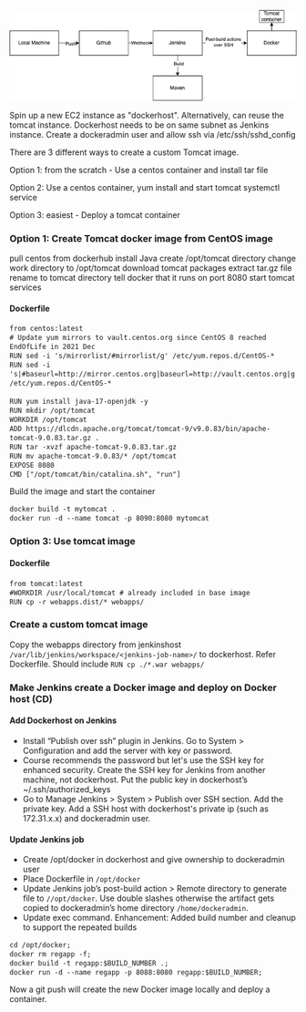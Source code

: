 ![image](/2-tomcat-in-container/cicd-flow-2.png)


Spin up a new EC2 instance as "dockerhost". Alternatively, can reuse the tomcat instance. Dockerhost needs to be on same subnet as Jenkins instance. Create a dockeradmin user and allow ssh via /etc/ssh/sshd_config

There are 3 different ways to create a custom Tomcat image.

Option 1: from the scratch - Use a centos container and install tar file

Option 2: Use a centos container, yum install and start tomcat systemctl service

Option 3: easiest - Deploy a tomcat container

### Option 1: Create Tomcat docker image from CentOS image
pull centos from dockerhub
install Java
create /opt/tomcat directory
change work directory to /opt/tomcat
download tomcat packages
extract tar.gz file
rename to tomcat directory
tell docker that it runs on port 8080
start tomcat services

#### Dockerfile
```
from centos:latest
# Update yum mirrors to vault.centos.org since CentOS 8 reached EndOfLife in 2021 Dec
RUN sed -i 's/mirrorlist/#mirrorlist/g' /etc/yum.repos.d/CentOS-*
RUN sed -i 's|#baseurl=http://mirror.centos.org|baseurl=http://vault.centos.org|g' /etc/yum.repos.d/CentOS-*

RUN yum install java-17-openjdk -y
RUN mkdir /opt/tomcat
WORKDIR /opt/tomcat
ADD https://dlcdn.apache.org/tomcat/tomcat-9/v9.0.83/bin/apache-tomcat-9.0.83.tar.gz .
RUN tar -xvzf apache-tomcat-9.0.83.tar.gz
RUN mv apache-tomcat-9.0.83/* /opt/tomcat
EXPOSE 8080
CMD ["/opt/tomcat/bin/catalina.sh", "run"]
```
Build the image and start the container
```
docker build -t mytomcat .
docker run -d --name tomcat -p 8090:8080 mytomcat
```

### Option 3: Use tomcat image
#### Dockerfile
```
from tomcat:latest
#WORKDIR /usr/local/tomcat # already included in base image
RUN cp -r webapps.dist/* webapps/
```

### Create a custom tomcat image
Copy the webapps directory from jenkinshost `/var/lib/jenkins/workspace/<jenkins-job-name>/` to dockerhost.
Refer Dockerfile. Should include `RUN cp ./*.war webapps/`

### Make Jenkins create a Docker image and deploy on Docker host (CD)
#### Add Dockerhost on Jenkins
- Install “Publish over ssh” plugin in Jenkins. Go to System > Configuration and add the server with key or password.
- Course recommends the password but let's use the SSH key for enhanced security. Create the SSH key for Jenkins from another machine, not dockerhost. Put the public key in dockerhost’s ~/.ssh/authorized_keys
- Go to Manage Jenkins > System > Publish over SSH section. Add the private key. Add a SSH host with dockerhost's private ip (such as 172.31.x.x) and dockeradmin user. 
#### Update Jenkins job
- Create /opt/docker in dockerhost and give ownership to dockeradmin user
- Place Dockerfile in `/opt/docker`
- Update Jenkins job’s post-build action > Remote directory to generate file to `//opt/docker`. Use double slashes otherwise the artifact gets copied to dockeradmin’s home directory `/home/dockeradmin`.
- Update exec command. Enhancement: Added build number and cleanup to support the repeated builds
```
cd /opt/docker;
docker rm regapp -f;
docker build -t regapp:$BUILD_NUMBER .;
docker run -d --name regapp -p 8088:8080 regapp:$BUILD_NUMBER;
```

Now a git push will create the new Docker image locally and deploy a container.
